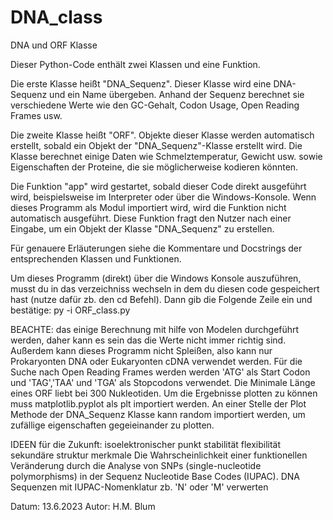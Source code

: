 # DNA_class
DNA und ORF Klasse 

Dieser Python-Code enthält zwei Klassen und eine Funktion.

Die erste Klasse heißt "DNA_Sequenz". Dieser Klasse wird eine DNA-Sequenz und ein Name übergeben. 
Anhand der Sequenz berechnet sie verschiedene Werte wie den GC-Gehalt, Codon Usage, Open Reading Frames usw.

Die zweite Klasse heißt "ORF". Objekte dieser Klasse werden automatisch erstellt, sobald ein Objekt der "DNA_Sequenz"-Klasse erstellt wird. 
Die Klasse berechnet einige Daten wie Schmelztemperatur, Gewicht usw. sowie Eigenschaften der Proteine, die sie möglicherweise kodieren könnten.

Die Funktion "app" wird gestartet, sobald dieser Code direkt ausgeführt wird, beispielsweise im Interpreter oder über die Windows-Konsole. 
Wenn dieses Programm als Modul importiert wird, wird die Funktion nicht automatisch ausgeführt. Diese Funktion fragt den Nutzer nach einer Eingabe, 
um ein Objekt der Klasse "DNA_Sequenz" zu erstellen.

Für genauere Erläuterungen siehe die Kommentare und Docstrings der entsprechenden Klassen und Funktionen.




Um dieses Programm (direkt) über die Windows Konsole auszuführen, musst du in das verzeichniss wechseln in dem du diesen code gespeichert hast (nutze dafür zb. den cd Befehl).
Dann gib die Folgende Zeile ein und bestätige:
    py -i ORF_class.py


BEACHTE:
    das einige Berechnung mit hilfe von Modelen durchgeführt werden, daher kann es sein das die Werte nicht immer richtig sind. 
    Außerdem kann dieses Programm nicht Spleißen, also kann nur Prokaryonten DNA oder Eukaryonten cDNA verwendet werden.
    Für die Suche nach Open Reading Frames werden werden 'ATG' als Start Codon und 'TAG','TAA' und 'TGA' als Stopcodons verwendet. Die Minimale Länge eines ORF liebt bei 300 Nukleotiden.
    Um die Ergebnisse plotten zu können muss matplotlib.pyplot als plt importiert werden.
    An einer Stelle der Plot Methode der DNA_Sequenz Klasse kann random importiert werden, um zufällige eigenschaften gegeieinander zu plotten.


IDEEN für die Zukunft:
    isoelektronischer punkt
    stabilität 
    flexibilität
    sekundäre struktur merkmale
    Die Wahrscheinlichkeit einer funktionellen Veränderung durch die Analyse von SNPs (single-nucleotide polymorphisms) in der Sequenz
    Nucleotide Base Codes (IUPAC). DNA Sequenzen mit IUPAC-Nomenklatur zb. 'N' oder 'M' verwerten
    
Datum: 13.6.2023
Autor: H.M. Blum
